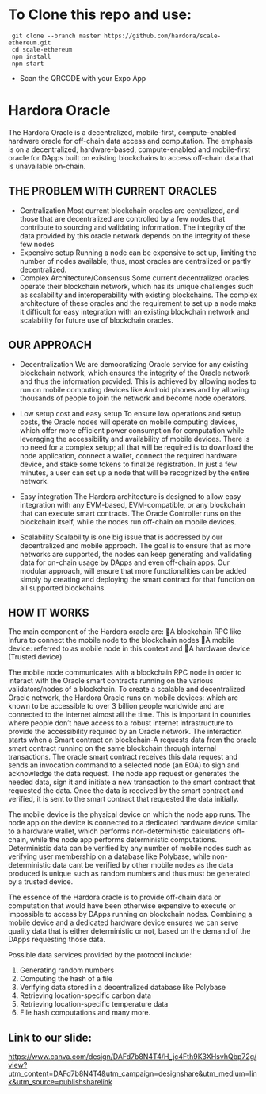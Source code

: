 # To Clone this repo and use:
     git clone --branch master https://github.com/hardora/scale-ethereum.git
     cd scale-ethereum
     npm install
     npm start
   - Scan the QRCODE with your Expo App 
   
   
   # Hardora Oracle

The Hardora Oracle is a decentralized, mobile-first, compute-enabled hardware oracle for off-chain data access and computation. The emphasis is on a decentralized, hardware-based, compute-enabled and mobile-first oracle for DApps built on existing blockchains to access off-chain data that is unavailable on-chain.

## THE PROBLEM WITH CURRENT ORACLES
* Centralization
Most current blockchain oracles are centralized, and those that are decentralized are controlled by a few nodes that contribute to sourcing and validating information. The integrity of the data provided by this oracle network depends on the integrity of these few nodes 
* Expensive setup
Running a node can be expensive to set up, limiting the number of nodes available; thus, most oracles are centralized or partly decentralized.
* Complex Architecture/Consensus
Some current decentralized oracles operate their blockchain network, which has its unique challenges such as scalability and interoperability with existing blockchains. The complex architecture of these oracles and the requirement to set up a node make it difficult for easy integration with an existing blockchain network and scalability for future use of blockchain oracles.

## OUR APPROACH

- Decentralization
We are democratizing Oracle service for any existing blockchain network, which ensures the integrity of the Oracle network and thus the information provided. This is achieved by allowing nodes to run on mobile computing devices like Android phones and by allowing thousands of people to join the network and become node operators.
- Low setup cost and easy setup
To ensure low operations and setup costs, the Oracle nodes will operate on mobile computing devices, which offer more efficient power consumption for computation while leveraging the accessibility and availability of mobile devices. There is no need for a complex setup; all that will be required is to download the node application, connect a wallet, connect the required hardware device, and stake some tokens to finalize registration. In just a few minutes, a user can set up a node that will be recognized by the entire network.

- Easy integration
The Hardora architecture is designed to allow easy integration with any EVM-based, EVM-compatible, or any blockchain that can execute smart contracts. The Oracle Controller runs on the blockchain itself, while the nodes run off-chain on mobile devices.

- Scalability
Scalability is one big issue that is addressed by our decentralized and mobile approach. The goal is to ensure that as more networks are supported, the nodes can keep generating and validating data for on-chain usage by DApps and even off-chain apps. Our modular approach, will ensure that more functionalities can be added simply by creating and deploying the smart contract for that function on all supported blockchains.

## HOW IT WORKS
The main component of the Hardora oracle are:
A blockchain RPC like Infura to connect the mobile node to the blockchain nodes
A mobile device: referred to as mobile node in this context and
A hardware device (Trusted device)
 
The mobile node communicates with a blockchain RPC node in order to interact with the Oracle smart contracts running on the various validators/nodes of a blockchain. To create a scalable and decentralized Oracle network, the Hardora Oracle runs on mobile devices: which are known to be accessible to over 3 billion people worldwide and are connected to the internet almost all the time. This is important in countries where people don’t have access to a robust internet infrastructure to provide the accessibility required by an Oracle network. 
The interaction starts when a Smart contract on blockchain-A requests data from the oracle smart contract running on the same blockchain through internal transactions. The oracle smart contract receives this data request and sends an invocation command to a selected node (an EOA) to sign and acknowledge the data request. The node app request or generates the needed data, sign it and initiate a new transaction to the smart contract that requested the data. Once the data is received by the smart contract and verified, it is sent to the smart contract that requested the data initially.

The mobile device is the physical device on which the node app runs. The node app on the device is connected to a dedicated hardware device similar to a hardware wallet, which performs non-deterministic calculations off-chain, while the node app performs deterministic computations. Deterministic data can be verified by any number of mobile nodes such as verifying user membership on a database like Polybase, while non-deterministic data cant be verified by other mobile nodes as the data produced is unique such as random numbers and thus must be generated by a trusted device.

The essence of the Hardora oracle is to provide off-chain data or computation that would have been otherwise expensive to execute or impossible to access by DApps running on blockchain nodes. Combining a mobile device and a dedicated hardware device ensures we can serve quality data that is either deterministic or not, based on the demand of the DApps requesting those data.

Possible data services provided by the protocol include: 
1. Generating random numbers
2. Computing the hash of a file
3. Verifying data stored in a decentralized database like Polybase
4. Retrieving location-specific carbon data
5. Retrieving location-specific temperature data
6. File hash computations and many more. 

## Link to our slide: 
https://www.canva.com/design/DAFd7b8N4T4/H_jc4Fth9K3XHsvhQbp72g/view?utm_content=DAFd7b8N4T4&utm_campaign=designshare&utm_medium=link&utm_source=publishsharelink
